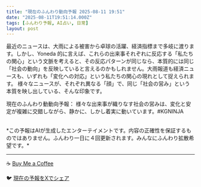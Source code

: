 ```yaml
---
title: "現在のふんわり動向予報 2025-08-11 19:51"
date: "2025-08-11T19:51:14.000Z"
tags: [ふんわり予報, AI占い, 日常]
layout: post
---
```


最近のニュースは、大雨による被害から卓球の活躍、経済指標まで多岐に渡ります。しかし、Yoneda 的に言えば、これらの出来事それぞれに反応する「私たちの関心」という文脈を考えると、その反応パターンが同じなら、本質的には同じ「社会の動向」を反映していると言えるのかもしれません。大雨報道も経済ニュースも、いずれも「変化への対応」という私たちの関心の現れとして捉えられます。  様々なニュースが、それぞれ異なる「顔」で、同じ「社会の営み」という本質を映し出している、そんな印象です。


現在のふんわり動動向予報：
様々な出来事が織りなす社会の営みは、変化と安定が複雑に交錯しながら、静かに、しかし着実に動いています。#KGNINJA

<br>
*この予報はAIが生成したエンターテイメントです。内容の正確性を保証するものではありません。ふんわり一日に４回更新されます。みんなにふんわり拡散希望です。*

---
☕️ [Buy Me a Coffee](https://www.buymeacoffee.com/kgninja)

🐦 [現在の予報をXでシェア](https://twitter.com/intent/tweet?text=%E7%8F%BE%E5%9C%A8%E3%81%AE%E3%81%B5%E3%82%93%E3%82%8F%E3%82%8A%E4%BA%88%E5%A0%B1%3A%20%E3%80%8C%E6%9C%80%E8%BF%91%E3%81%AE%E3%83%8B%E3%83%A5%E3%83%BC%E3%82%B9%E3%81%AF%E3%80%81%E5%A4%A7%E9%9B%A8%E3%81%AB%E3%82%88%E3%82%8B%E8%A2%AB%E5%AE%B3%E3%81%8B%E3%82%89%E5%8D%93%E7%90%83%E3%81%AE%E6%B4%BB%E8%BA%8D%E3%80%81%E7%B5%8C%E6%B8%88%E6%8C%87%E6%A8%99%E3%81%BE%E3%81%A7%E5%A4%9A%E5%B2%90%E3%81%AB%E6%B8%A1%E3%82%8A%E3%81%BE%E3%81%99%E3%80%82%E3%80%8D%23KGNINJA%20%E7%B6%9A%E3%81%8D%E3%81%AF%E3%83%96%E3%83%AD%E3%82%B0%E3%81%A7%EF%BC%81%F0%9F%91%87&url=https%3A%2F%2Fkg-ninja.github.io%2FFunwariyoso%2F)
